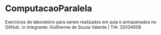 # ComputacaoParalela
Exercícios de laboratório para serem realizados em aula e armazenados no GitHub. \n
Integrante: Guilherme de Souza Valente | TIA: 32034008
